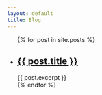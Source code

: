 ```yaml
---
layout: default
title: Blog
---
```


<ul>
	{% for post in site.posts %}
		<li>
			<h2><a href="{{ post.url }}">{{ post.title }}</a></h2>
			<post_excerpt>{{ post.excerpt }}</post_excerpt>
		</li>
	{% endfor %}
</ul>